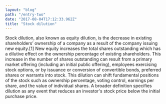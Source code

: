 ```yaml
---
layout: "blog"
path: "/entry-two"
date: "2017-08-04T17:12:33.962Z"
title: "Stock dilution"
---
```


Stock dilution, also known as equity dilution, is the decrease in existing shareholders’ ownership of a company as a result of the company issuing new equity.[1] New equity increases the total shares outstanding which has a dilutive effect on the ownership percentage of existing shareholders. This increase in the number of shares outstanding can result from a primary market offering (including an initial public offering), employees exercising stock options, or by issuance or conversion of convertible bonds, preferred shares or warrants into stock. This dilution can shift fundamental positions of the stock such as ownership percentage, voting control, earnings per share, and the value of individual shares. A broader definition specifies dilution as any event that reduces an investor's stock price below the initial purchase price.
